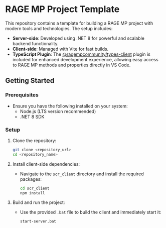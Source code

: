 # RAGE MP Project Template

This repository contains a template for building a RAGE MP project with modern tools and technologies. The setup includes:

- **Server-side**: Developed using .NET 8 for powerful and scalable backend functionality.
- **Client-side**: Managed with Vite for fast builds.
- **TypeScript Plugin**: The [@ragempcommunity/types-client](https://www.npmjs.com/package/@ragempcommunity/types-client) plugin is included for enhanced development experience, allowing easy access to RAGE MP methods and properties directly in VS Code.

## Getting Started

### Prerequisites

- Ensure you have the following installed on your system:
  - Node.js (LTS version recommended)
  - .NET 8 SDK

### Setup

1. Clone the repository:

   ```bash
   git clone <repository_url>
   cd <repository_name>
   ```

2. Install client-side dependencies:

   - Navigate to the `scr_client` directory and install the required packages:
     ```bash
     cd scr_client
     npm install
     ```

3. Build and run the project:

   - Use the provided `.bat` file to build the client and immediately start it:
     ```bash
     start-server.bat
     ```



